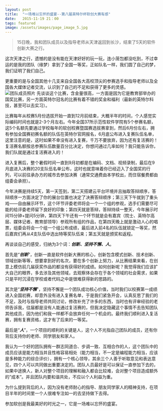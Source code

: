 ```yaml
---
layout: post
title:  "一场难以忘怀的盛宴--第八届英特尔杯软创大赛有感"
date:   2015-11-19 21：00
tags: featured
image: /assets/images/page_image_5.jpg
---
```


   >15日晚，我和团队成员以及指导老师从天津返回到长沙，结束了5天的软件创新大赛之行。
   
   这次天津之行，遗憾的是没有能在天津好好的玩一玩，连小笼包都没吃到，不过幸运的是我的团队（缘梦）拿到了全国一等奖，正如队名一样，我们圆了自己的梦，我们证明了我们自己。
   
   更重要的是与全国其他十几支来自全国各大高校顶尖的参赛选手和指导老师以及全国各大媒体记者交流，认识到了自己的不足和获得了更多的灵感。
   ![团队成员照片](http://xyb.space/assets/article_images/团队成员照片.jpg)
   先谈谈这个比赛，含金量很高，一方面是因为它是教育部举办的国奖比赛，另一方面英特尔冠名的比赛有着不错的奖金和福利（最新的英特尔科技，甚至可以去实习）。
   
   比赛每年从校赛5月份选拔开始一直到12月前结束，大概半年的时间，个人感觉实际编码时间也就是2-3个月左右。今年全国37所示范性软件学院有5个参赛名额，这5个名额先要通过学校每年的软创校赛暨国赛选拔赛拿到，然后6月份左右，拥有参加全国赛初赛名额的队伍在英特尔官网报名，6月底公布进入复赛队伍名单，这里注意的是，这时如果不幸没有进入复赛，千万不要放弃，因为还有复活赛的！复活赛名额按总参赛队伍数量百分比决定，你想问通过几率如何？我只能告诉你，我们队就是通过复活赛进入的！
   
   进入复赛后，整个暑假时间一直到9月初都是在编码、文档、视频录制，最后在9月底进入决赛的20支队伍名单公布，这时也就意味着你已经迈入了全国奖的行列，可以前往承办方的城市去参加决赛（通常交通费由本学校出，而住宿餐费都由组委会承担）。
   
   今年决赛是持续5天，第一天签到，第二天搭建云平台环境并且抽取答辩顺序，答辩顺序一方面决定了你的展台位置也决定了决赛答辩顺序；第三天下午就到了重头戏——自由展示环节，这个环节评委老师将会一个一个组的参观，选手们需要尽可能的给评委老师留下良好的印象；第四天就是答辩，答辩持续一整天，今年展示时间15分钟+提问5分钟，第四天下午还有一个环节就是会有嘉宾（院士、英特尔高层、媒体记者、教育部领导）参观所有组的作品，在第四天晚上就是激动人心的唱票，组委会将会一个组一个组公布成绩，最后进入前4名的队伍就锁定一等奖，然后嘉宾们再从4支队伍中选出特等奖队伍来；第五天就是颁奖和返程。

   再谈谈自己的感受，归纳为3个词：***创新、坚持不懈、人***。
   
首先是“***创新***”，创新一直是软件创新大赛的核心，创新包含模式创新、技术创新、领域创新等等，想要拿到好的名次，要在多个创新上努力，从比赛结果来看，在创意上模仿前几届获奖作品的都没有获得好的成绩。如何创新呢？我觉得我们应该扩大自己的眼界，多去涉及其他领域，去观察体会存在于各个领域的社会需求，如果只是平时沉浸在学校或者代码之中是很难获得新的思路的。


其次是“***坚持不懈***”，坚持不懈是一个团队成功核心价值，当时我们以校赛第一成绩进入全国初赛，却意外没有进入复赛名单，于是我们紧急开会，认真反思了我们的不足，及时与指导老师共同讨论，修改补充了许多的东西，当时也有评审经验的老师告诉我，往届都是没有人能通过复活赛的，但我决定隐藏这个事情不去告知团队其他成员，因为他们和我一样都不会放弃任何一个机会的。最终我们顺利进入复活赛，拥有复赛资格，这才有了后来的一等奖。


最后是“***人***”，一个项目的顺利的关键是人，这个人不光指自己团队的成员，还有你背后支持你的老师、同学朋友和家人。

我认为一个好的团队拥有一群志同道合、步调一致、互相合作的人，这个团队中的成员应该是能力相当并且性格容易相处（能力相当，不一定是编程能力相当，应该是多种能力的综合评价），拥有一个核心领导，其余三个人善于听取意见和表达意见，四个人可以共同做出重要决定的。团队人员最好是可以保证一直参加下去的，如果中途换人，新人对整个项目的理解和融入都会比较难，会对整个项目造成额外的”成本”。并且团队内要和谐共处，不应以个人利益为重。

为什么提到背后的人，因为没有老师耐心的指导、朋友同学家人的精神支持，在项目半年的时间里一个人很难专注如一的去坚持做下去得。


参加软创是我最美好的时光之一，它是一场难以忘怀的盛宴。


